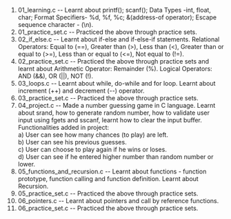 1. 01_learning.c -- Learnt about printf(); scanf(); Data Types -int, float, char; Format Specifiers- %d, %f, %c; &(address-of operator); Escape sequence character - (\n).  
2. 01_practice_set.c -- Practiced the above through practice sets.
3. 02_if_else.c -- Learnt about if-else and if-else-if statements. Relational Operators: Equal to (==), Greater than (>), Less than (<), Greater than or equal to (>=), Less than or equal to (<=), Not equal to (!=).  
4. 02_practice_set.c -- Practiced the above through practice sets and learnt about Arithmetic Operator: Remainder (%). Logical Operators: AND (&&), OR (||), NOT (!).  
5. 03_loops.c -- Learnt about while, do-while and for loop. Learnt about increment (++) and decrement (--) operator.
6. 03_practice_set.c -- Practiced the above through practice sets.
7. 04_project.c -- Made a number guessing game in C language. Learnt about srand, how to generate random number, how to validate user input using fgets and sscanf, learnt how to clear the input buffer. <br>
   Functionalities added in project: <br>
   a) User can see how many chances (to play) are left. <br>
   b) User can see his previous guesses. <br>
   c) User can choose to play again if he wins or loses. <br>
   d) User can see if he entered higher number than random number or lower. <br>
8. 05_functions_and_recursion.c -- Learnt about functions - function prototype, function calling and function definition. Learnt about Recursion.
9. 05_practice_set.c -- Practiced the above through practice sets.
10. 06_pointers.c -- Learnt about pointers and call by reference functions.
11. 06_practice_set.c -- Practiced the above through practice sets.

